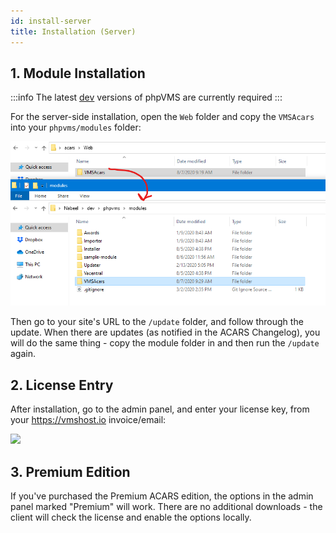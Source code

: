 ```yaml
---
id: install-server
title: Installation (Server)
---
```


## 1. Module Installation

:::info
The latest [dev](http://downloads.phpvms.net/phpvms-7.0.0-dev.tar.gz) versions of phpVMS are currently required
:::

For the server-side installation, open the `Web` folder and copy the `VMSAcars` into your `phpvms/modules` folder:

![](img/copy_module_folder.png)

Then go to your site's URL to the `/update` folder, and follow through the update. When there are updates (as notified in the ACARS Changelog), you will do the same thing - copy the module folder in and then run the `/update` again.

## 2. License Entry

After installation, go to the admin panel, and enter your license key, from your https://vmshost.io invoice/email:

![](img/module_config.png)

## 3. Premium Edition

If you've purchased the Premium ACARS edition, the options in the admin panel marked "Premium" will work. There are no additional downloads - the client will check the license and enable the options locally.

